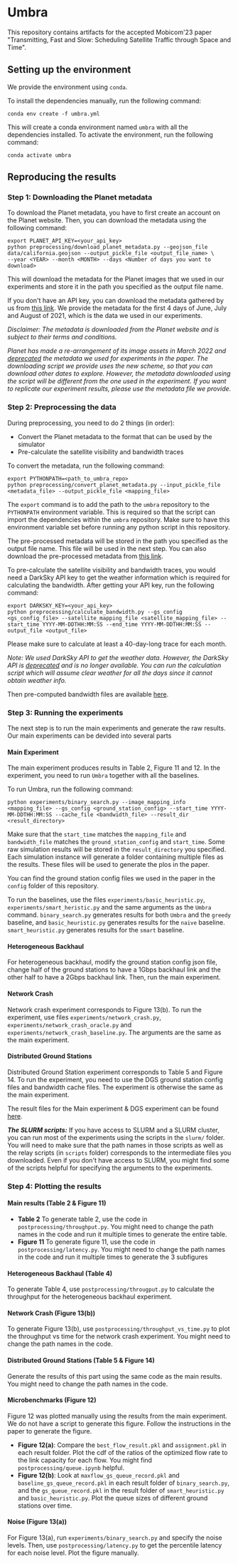 # Umbra
This repository contains artifacts for the accepted Mobicom'23 paper "Transmitting, Fast and Slow: Scheduling Satellite Traffic through Space and Time".

## Setting up the environment
We provide the environment using `conda`.

To install the dependencies manually, run the following command:
```
conda env create -f umbra.yml
```
This will create a conda environment named `umbra` with all the dependencies installed. To activate the environment, run the following command:
```
conda activate umbra
```

## Reproducing the results
### Step 1: Downloading the Planet metadata
To download the Planet metadata, you have to first create an account on the Planet website. Then, you can download the metadata using the following command:
```
export PLANET_API_KEY=<your_api_key>
python preprocessing/download_planet_metadata.py --geojson_file data/california.geojson --output_pickle_file <output_file_name> \
--year <YEAR> --month <MONTH> --days <Number of days you want to download>
```
This will download the metadata for the Planet images that we used in our experiments and store it in the path you specified as the output file name.

If you don't have an API key, you can download the metadata gathered by us from [this link](https://uofi.box.com/v/umbra-planet-metadata). We provide the metadata for the first 4 days of June, July and August of 2021, which is the data we used in our experiments.

_Disclaimer: The metadata is downloaded from the Planet website and is subject to their terms and conditions._ 

_Planet has made a re-arrangement of its image assets in March 2022 and [deprecated](https://developers.planet.com/tag/deprecating.html#deprecating-psscene3band-and-psscene4band) the metadata we used for experiments in the paper. The downloading script we provide uses the new scheme, so that you can download other dates to explore. However, the metadata downloaded using the script will be different from the one used in the experiment. If you want to replicate our experiment results, please use the metadata file we provide._

### Step 2: Preprocessing the data
During preprocessing, you need to do 2 things (in order):
- Convert the Planet metadata to the format that can be used by the simulator
- Pre-calculate the satellite visibility and bandwidth traces

To convert the metadata, run the following command:
```
export PYTHONPATH=<path_to_umbra_repo>
python preprocessing/convert_planet_metadata.py --input_pickle_file <metadata_file> --output_pickle_file <mapping_file>
```

The `export` command is to add the path to the `umbra` repository to the `PYTHONPATH` environment variable. This is required so that the script can import the dependencies within the `umbra` repository. Make sure to have this environment variable set before running any python script in this repository.

The pre-processed metadata will be stored in the path you specified as the output file name. This file will be used in the next step. You can also download the pre-processed metadata from [this link](https://uofi.box.com/v/umbra-mapping).

To pre-calculate the satellite visibility and bandwidth traces, you would need a DarkSky API key to get the weather information which is required for calculating the bandwidth. After getting your API key, run the following command:
```
export DARKSKY_KEY=<your_api_key>
python preprocessing/calculate_bandwidth.py --gs_config <gs_config_file> --satellite_mapping_file <satellite_mapping_file> --start_time YYYY-MM-DDTHH:MM:SS --end_time YYYY-MM-DDTHH:MM:SS --output_file <output_file> 
```

Please make sure to calculate at least a 40-day-long trace for each month.

_Note: We used DarkSky API to get the weather data. However, the DarkSky API is [deprecated](https://blog.darksky.net/) and is no longer available. You can run the calculation script which will assume clear weather for all the days since it cannot obtain weather info._

Then pre-computed bandwidth files are available [here](https://uofi.box.com/v/umbra-bandwidth).

### Step 3: Running the experiments
The next step is to run the main experiments and generate the raw results. Our main experiments can be devided into several parts
#### Main Experiment
The main experiment produces results in Table 2, Figure 11 and 12. In the experiment, you need to run `Umbra` together with all the baselines.

To run Umbra, run the following command:
```
python experiments/binary_search.py --image_mapping_info <mapping_file> --gs_config <ground_station_config> --start_time YYYY-MM-DDTHH:MM:SS --cache_file <bandwidth_file> --result_dir <result_directory>
```

Make sure that the `start_time` matches the `mapping_file` and `bandwidth_file` matches the `ground_station_config` and `start_time`. Some raw simulation results will be stored in the `result_directory` you specified. Each simulation instance will generate a folder containing multiple files as the results. These files will be used to generate the plos in the paper.

You can find the ground station config files we used in the paper in the `config` folder of this repository. 

To run the baselines, use the files `experiments/basic_heuristic.py`, `experiments/smart_heristic.py` and the same arguments as the `Umbra` command. `binary_search.py` generates results for both `Umbra` and the `greedy` baseline, and `basic_heuristic.py` generates results for the `naive` baseline. `smart_heuristic.py` generates results for the `smart` baseline.

#### Heterogeneous Backhaul
For heterogeneous backhaul, modify the ground station config json file, change half of the ground stations to have a 1Gbps backhaul link and the other half to have a 2Gbps backhaul link. Then, run the main experiment.

#### Network Crash
Network crash experiment corresponds to Figure 13(b). To run the experiment, use files `experiments/network_crash.py`, `experiments/network_crash_oracle.py` and `experiments/network_crash_baseline.py`. The arguments are the same as the main experiment.

#### Distributed Ground Stations
Distributed Ground Station experiment corresponds to Table 5 and Figure 14. To run the experiment, you need to use the DGS ground station config files and bandwidth cache files. The experiment is otherwise the same as the main experiment.

The result files for the Main experiment & DGS experiment can be found [here](https://uofi.box.com/v/umbra-results). 

***The SLURM scripts:*** If you have access to SLURM and a SLURM cluster, you can run most of the experiments using the scripts in the `slurm/` folder. You will need to make sure that the path names in those scripts as well as the relay scripts (in `scripts` folder) corresponds to the intermediate files you downloaded. Even if you don't have access to SLURM, you might find some of the scripts helpful for specifying the arguments to the experiments.

### Step 4: Plotting the results
#### Main results (Table 2 & Figure 11)
- **Table 2** To generate table 2, use the code in `postprocessing/throughput.py`. You might need to change the path names in the code and run it multiple times to generate the entire table.
- **Figure 11** To generate figure 11, use the code in `postprocessing/latency.py`. You might need to change the path names in the code and run it multiple times to generate the 3 subfigures

#### Heterogeneous Backhaul (Table 4)
To generate Table 4, use `postprocessing/througput.py` to calculate the throughput for the heterogeneous backhaul experiment. 

#### Network Crash (Figure 13(b))
To generate Figure 13(b), use `postprocessing/throughput_vs_time.py` to plot the throughput vs time for the network crash experiment. You might need to change the path names in the code.

#### Distributed Ground Stations (Table 5 & Figure 14)
Generate the results of this part using the same code as the main results. You might need to change the path names in the code.

#### Microbenchmarks (Figure 12)
Figure 12 was plotted manually using the results from the main experiment. We do not have a script to generate this figure. Follow the instructions in the paper to generate the figure.
- **Figure 12(a)**: Compare the `best_flow_result.pkl` and `assignment.pkl` in each result folder. Plot the cdf of the ratios of the optimized flow rate to the link capacity for each flow. You might find `postprocessing/queue.ipynb` helpful.
- **Figure 12(b)**: Look at `maxflow_gs_queue_record.pkl` and `baseline_gs_queue_record.pkl` in each result folder of `binary_search.py`, and the `gs_queue_record.pkl` in the result folder of `smart_heuristic.py` and `basic_heuristic.py`. Plot the queue sizes of different ground stations over time.

#### Noise (Figure 13(a))
For Figure 13(a), run `experiments/binary_search.py` and specify the noise levels. Then, use `postprocessing/latency.py` to get the percentile latency for each noise level. Plot the figure manually.